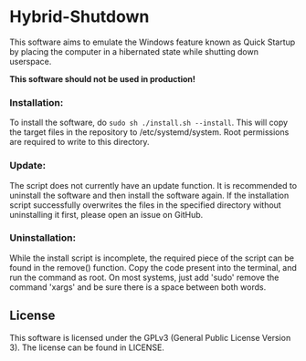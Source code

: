 # Hybrid-Shutdown

This software aims to emulate the Windows feature known as Quick Startup by placing the computer in a hibernated state while shutting down userspace.

**__This software should not be used in production!__**

### Installation:

To install the software, do ```sudo sh ./install.sh --install```. This will copy the target files in the repository to /etc/systemd/system. Root permissions are required to write to this directory.

### Update:

The script does not currently have an update function. It is recommended to uninstall the software and then install the software again. If the installation script successfully overwrites the files in the specified directory without uninstalling it first, please open an issue on GitHub.

### Uninstallation:

While the install script is incomplete, the required piece of the script can be found in the remove() function. Copy the code present into the terminal, and run the command as root. On most systems, just add 'sudo' remove the command 'xargs' and be sure there is a space between both words.


## License

This software is licensed under the GPLv3 (General Public License Version 3). The license can be found in LICENSE.